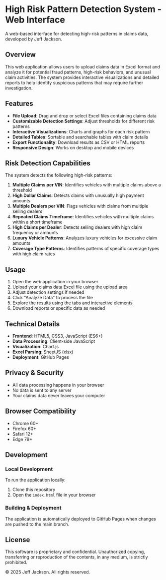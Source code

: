 # High Risk Pattern Detection System - Web Interface

A web-based interface for detecting high-risk patterns in claims data, developed by Jeff Jackson.

## Overview

This web application allows users to upload claims data in Excel format and analyze it for potential fraud patterns, high-risk behaviors, and unusual claim activities. The system provides interactive visualizations and detailed reports to help identify suspicious patterns that may require further investigation.

## Features

- **File Upload**: Drag and drop or select Excel files containing claims data
- **Customizable Detection Settings**: Adjust thresholds for different risk patterns
- **Interactive Visualizations**: Charts and graphs for each risk pattern
- **Detailed Tables**: Sortable and searchable tables with claim details
- **Export Functionality**: Download results as CSV or HTML reports
- **Responsive Design**: Works on desktop and mobile devices

## Risk Detection Capabilities

The system detects the following high-risk patterns:

1. **Multiple Claims per VIN**: Identifies vehicles with multiple claims above a threshold
2. **High Dollar Claims**: Detects claims with unusually high payment amounts
3. **Multiple Dealers per VIN**: Flags vehicles with claims from multiple selling dealers
4. **Repeated Claims Timeframe**: Identifies vehicles with multiple claims within a short timeframe
5. **High Claims per Dealer**: Detects selling dealers with high claim frequency or amounts
6. **Luxury Vehicle Patterns**: Analyzes luxury vehicles for excessive claim amounts
7. **Coverage Type Patterns**: Identifies patterns of specific coverage types with high claim rates

## Usage

1. Open the web application in your browser
2. Upload your claims data Excel file using the upload area
3. Adjust detection settings if needed
4. Click "Analyze Data" to process the file
5. Explore the results using the tabs and interactive elements
6. Download reports or specific data as needed

## Technical Details

- **Frontend**: HTML5, CSS3, JavaScript (ES6+)
- **Data Processing**: Client-side JavaScript
- **Visualization**: Chart.js
- **Excel Parsing**: SheetJS (xlsx)
- **Deployment**: GitHub Pages

## Privacy & Security

- All data processing happens in your browser
- No data is sent to any server
- Your claims data never leaves your computer

## Browser Compatibility

- Chrome 60+
- Firefox 60+
- Safari 12+
- Edge 79+

## Development

### Local Development

To run the application locally:

1. Clone this repository
2. Open the `index.html` file in your browser

### Building & Deployment

The application is automatically deployed to GitHub Pages when changes are pushed to the main branch.

## License

This software is proprietary and confidential. Unauthorized copying, transferring or reproduction of the contents, in any medium, is strictly prohibited.

© 2025 Jeff Jackson. All rights reserved.